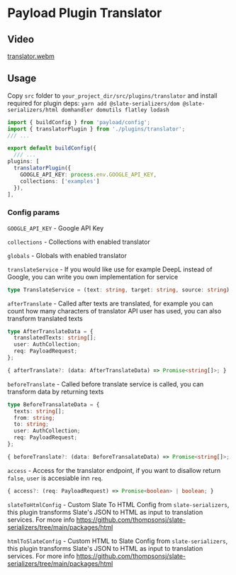 # Payload Plugin Translator

## Video

[translator.webm](https://github.com/r1tsuu/payload-plugin-translator/assets/64744993/593a1dce-4a6e-4fe2-9707-a074587b4984)

## Usage

Copy `src` folder to `your_project_dir/src/plugins/translator` and install required for plugin deps:
`yarn add @slate-serializers/dom @slate-serializers/html domhandler domutils flatley lodash`

```ts
import { buildConfig } from 'payload/config';
import { translatorPlugin } from './plugins/translator';
/// ...

export default buildConfig({
  /// ...
plugins: [
  translatorPlugin({
    GOOGLE_API_KEY: process.env.GOOGLE_API_KEY,
    collections: ['examples']
  }),
],
```
### Config params

`GOOGLE_API_KEY` - Google API Key

`collections` - Collections with enabled translator

`globals` - Globals with enabled translator

`translateService` - If you would like use for example DeepL instead of Google, you can write you own implementation for service
```ts
type TranslateService = (text: string, target: string, source: string) => Promise<string>;
```

`afterTranslate` - Called after texts are translated, for example you can count how many characters of translator API user has used, you can also transform translated texts
```ts
type AfterTranslateData = {
  translatedTexts: string[];
  user: AuthCollection;
  req: PayloadRequest;
};

{ afterTranslate?: (data: AfterTranslateData) => Promise<string[]>; }
```

`beforeTranslate` - Called before translate service is called, you can transform data by returning texts
```ts
type BeforeTransalateData = {
  texts: string[];
  from: string;
  to: string;
  user: AuthCollection;
  req: PayloadRequest;
};

{ beforeTranslate?: (data: BeforeTransalateData) => Promise<string[]>; }
```

`access` - Access for the translator endpoint, if you want to disallow return `false`, `user` is accesiable inn `req`.
```ts
{ access?: (req: PayloadRequest) => Promise<boolean> | boolean; }
```

`slateToHtmlConfig` - Custom Slate To HTML Config from `slate-serializers`, this plugin transforms Slate's JSON to HTML as input to translation services. For more info https://github.com/thompsonsj/slate-serializers/tree/main/packages/html

`htmlToSlateConfig` - Custom HTML to Slate Config from `slate-serializers`, this plugin transforms Slate's JSON to HTML as input to translation services. For more info https://github.com/thompsonsj/slate-serializers/tree/main/packages/html


